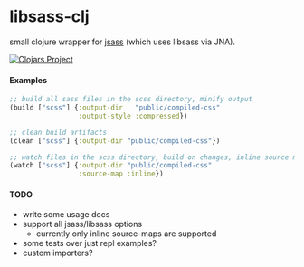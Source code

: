 # libsass-clj

small clojure wrapper for [jsass](https://github.com/bit3/jsass)
(which uses libsass via JNA).

[![Clojars Project](https://img.shields.io/clojars/v/mrmcc3/libsass-clj.svg)](https://clojars.org/mrmcc3/libsass-clj)

#### Examples

```clojure
;; build all sass files in the scss directory, minify output
(build ["scss"] {:output-dir   "public/compiled-css"
                 :output-style :compressed})

;; clean build artifacts
(clean ["scss"] {:output-dir "public/compiled-css"})

;; watch files in the scss directory, build on changes, inline source maps
(watch ["scss"] {:output-dir "public/compiled-css"
                 :source-map :inline})
```

#### TODO

* write some usage docs
* support all jsass/libsass options
  * currently only inline source-maps are supported
* some tests over just repl examples?
* custom importers?


